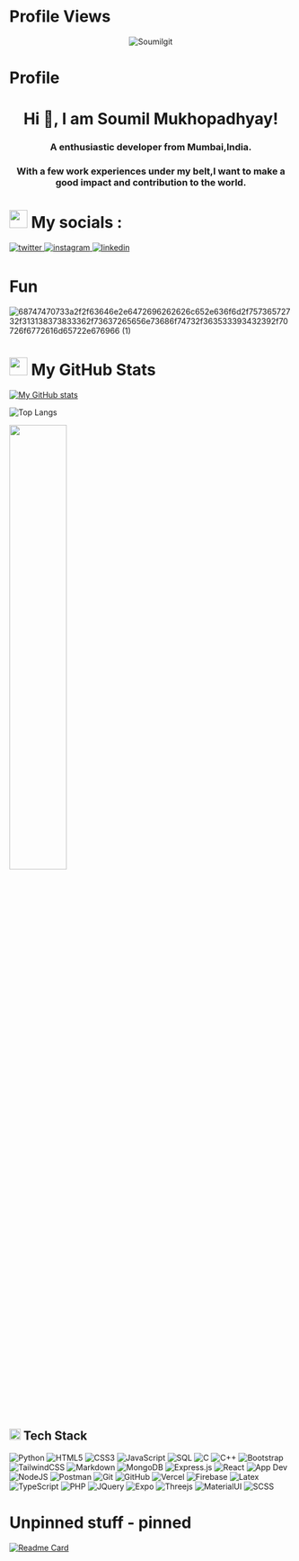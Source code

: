 
# Profile Views



<p align="center"> <img src="https://komarev.com/ghpvc/?username=Soumilgit&label=Profile%20views&color=blue&style=for-the-badge&logo=eye" alt="Soumilgit" /> </p>


# Profile

<h1 align="center">Hi 👋, I am Soumil Mukhopadhyay!</h1>
<h3 align="center">A enthusiastic developer from Mumbai,India.</h3>
<h3 align="center">With a few work experiences under my belt,I want to make a good impact and contribution to the world.</h3>

# <img src = "https://raw.githubusercontent.com/ShahriarShafin/ShahriarShafin/main/Assets/handshake.gif" width = "32"> My socials :


<a href="https://twitter.com/SoumilMukh6476">
  <img src=https://img.shields.io/badge/twitter-%2300acee.svg?&style=for-the-badge&logo=twitter&logoColor=white alt=twitter style="margin-bottom: 5px;" />
</a>

<a href="https://www.instagram.com/soumil_m.exe/">
  <img src=https://img.shields.io/badge/instagram-9C2FB7.svg?&style=for-the-badge&logo=instagram&logoColor=white alt=instagram style="margin-bottom: 5px;" />
</a>

<a href="https://www.linkedin.com/in/soumilm30">
  <img src=https://img.shields.io/badge/linkedin-%231E77B5.svg?&style=for-the-badge&logo=linkedin&logoColor=white alt=linkedin style="margin-bottom: 5px;" />
</a>

# Fun

![68747470733a2f2f63646e2e6472696262626c652e636f6d2f75736572732f313138373833362f73637265656e73686f74732f363533393432392f70726f6772616d65722e676966 (1)](https://github.com/Soumilgit/Soumilgit/assets/120581772/af4507d1-555b-4f86-9ca5-97cbe34b5135)



# <img src='https://raw.githubusercontent.com/gist/ManulMax/2d20af60d709805c55fd784ca7cba4b9/raw/bcfeac7604f674ace63623106eb8bb8471d844a6/github.gif' width='32'> My GitHub Stats

[![My GitHub stats](https://github-readme-stats.vercel.app/api?username=Soumilgit&show=discussions_started,prs_merged&show_icons=true&theme=transparent)](https://github.com/Soumilgit/github-readme-stats)


![Top Langs](https://github-readme-stats.vercel.app/api/top-langs/?username=Soumilgit&langs_count=11&size_weight=0.5&count_weight=0.5&layout=compact&theme=transparent)


<img width=45% align="center" src="https://wakatime.com/share/@eed507df-a3f2-48b3-934c-090a4e81404b/6cd17692-648d-4920-a9a5-18865a9d8eef.svg"/>



## <img src = "https://media2.giphy.com/media/QssGEmpkyEOhBCb7e1/giphy.gif?cid=ecf05e47a0n3gi1bfqntqmob8g9aid1oyj2wr3ds3mg700bl&rid=giphy.gif" width = "20"> Tech Stack

![Python](https://img.shields.io/badge/-Python-FFD700?style=for-the-badge&logo=python)
![HTML5](https://img.shields.io/badge/-HTML5-FFA500?style=for-the-badge&logo=html5)
![CSS3](https://img.shields.io/badge/-CSS3-0000FF?style=for-the-badge&logo=css3)
![JavaScript](https://img.shields.io/badge/-JavaScript-FFFF00?style=for-the-badge&logo=javascript)
![SQL](https://img.shields.io/badge/-mysql-c2b709?style=for-the-badge&logo=mysql)
![C](https://img.shields.io/badge/c-4B0082?style=for-the-badge&logo=c&logoColor=white)
![C++](https://img.shields.io/badge/c++-000080?style=for-the-badge&logo=c%2B%2B&logoColor=white)
![Bootstrap](https://img.shields.io/badge/-Bootstrap-8F00FF?style=for-the-badge&logo=bootstrap)
![TailwindCSS](https://img.shields.io/badge/tailwindcss-39FF14?style=for-the-badge&logo=tailwind-css&logoColor=white)
![Markdown](https://img.shields.io/badge/-Markdown-000?style=for-the-badge&logo=markdown)
![MongoDB](https://img.shields.io/badge/-MongoDB-013220?style=for-the-badge&logo=mongodb)
![Express.js](https://img.shields.io/badge/-ExpressJS-808080?style=for-the-badge&logo=express)
![React](https://img.shields.io/badge/-ReactJS-87CEEB?style=for-the-badge&logo=react)
![App Dev](https://img.shields.io/badge/Android-4B0082?style=for-the-badge&logo=android&logoColor=white)
![NodeJS](https://img.shields.io/badge/-NodeJS-454545?style=for-the-badge&logo=node.js&logoColor=pink)
![Postman](https://img.shields.io/badge/Postman-FF8C00?style=for-the-badge&logo=postman&logoColor=white)
![Git](https://img.shields.io/badge/-Git-FFD580?style=for-the-badge&logo=git)
![GitHub](https://img.shields.io/badge/-GitHub-e2e5de?style=for-the-badge&logo=github)
![Vercel](https://img.shields.io/badge/-Vercel-A9A9A9?style=for-the-badge&logo=vercel)
![Firebase](https://img.shields.io/badge/-firebase-FFDF00?style=for-the-badge&logo=firebase)
![Latex](https://img.shields.io/badge/-latex-013220?style=for-the-badge&logo=latex) 
![TypeScript](https://img.shields.io/badge/-typescript-00008B?style=for-the-badge&logo=typescript) 
![PHP](https://img.shields.io/badge/-php-E03FD8?style=for-the-badge&logo=php) 
![JQuery](https://img.shields.io/badge/-jquery-B0E0E6?style=for-the-badge&logo=jquery) 
![Expo](https://img.shields.io/badge/-expo-888888?style=for-the-badge&logo=expo) 
![Threejs](https://img.shields.io/badge/-threejs-000?style=for-the-badge&logo=threejs) 
![MaterialUI](https://img.shields.io/badge/-materialui-0000FF?style=for-the-badge&logo=materialui) 
![SCSS](https://img.shields.io/badge/-scss-df4ec8?style=for-the-badge&logo=scss) 

# Unpinned stuff - pinned


[![Readme Card](https://github-readme-stats.vercel.app/api/pin/?username=Soumilgit&repo=AI_ML_Projects&theme=transparent)](https://github.com/Soumilgit/AI_ML_Projects)

















